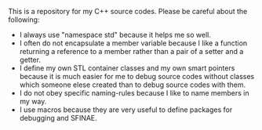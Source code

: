 This is a repository for my C++ source codes. Please be careful about the following:
- I always use "namespace std" because it helps me so well.
- I often do not encapsulate a member variable because I like a function returning a reference to a member rather than a pair of a setter and a getter.
- I define my own STL container classes and my own smart pointers because it is much easier for me to debug source codes without classes which someone elese created than to debug source codes with them.
- I do not obey specific naming-rules because I like to name members in my way.
- I use macros because they are very useful to define packages for debugging and SFINAE.
